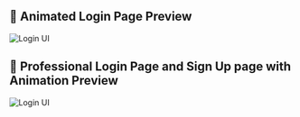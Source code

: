 ## 🔐 Animated Login Page Preview

![Login UI](assets/loginPage_Preview.png)
## 🔐 Professional Login Page and Sign Up page  with Animation Preview

![Login UI](assets/image.png)